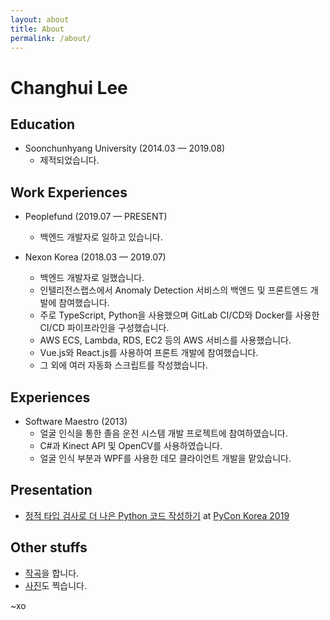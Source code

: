 ```yaml
---
layout: about
title: About
permalink: /about/
---
```


# Changhui Lee


## Education
- Soonchunhyang University (2014.03 — 2019.08)
  + 제적되었습니다.

## Work Experiences
- Peoplefund (2019.07 — PRESENT)
  + 백엔드 개발자로 일하고 있습니다.

- Nexon Korea (2018.03 — 2019.07)
  + 백엔드 개발자로 일했습니다.
  + 인텔리전스랩스에서 Anomaly Detection 서비스의 백엔드 및 프론트엔드 개발에 참여했습니다.
  + 주로 TypeScript, Python을 사용했으며 GitLab CI/CD와 Docker를 사용한 CI/CD 파이프라인을 구성했습니다.
  + AWS ECS, Lambda, RDS, EC2 등의 AWS 서비스를 사용했습니다.
  + Vue.js와 React.js를 사용하여 프론트 개발에 참여했습니다.
  + 그 외에 여러 자동화 스크립트를 작성했습니다.


## Experiences
- Software Maestro (2013)
  + 얼굴 인식을 통한 졸음 운전 시스템 개발 프로젝트에 참여하였습니다.
  + C#과 Kinect API 및 OpenCV를 사용하였습니다.
  + 얼굴 인식 부분과 WPF를 사용한 데모 클라이언트 개발을 맡았습니다.

## Presentation
- [정적 타입 검사로 더 나은 Python 코드 작성하기](https://speakerdeck.com/blur/python-type-hinting-and-static-type-checking) at [PyCon Korea 2019](https://www.pycon.kr)

## Other stuffs
- [작곡](https://soundcloud.com/finchhead)을 합니다.
- [사진](https://instagram.com/blureffect)도 찍습니다.


~xo

